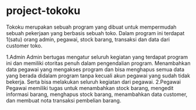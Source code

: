 # project-tokoku
Tokoku merupakan sebuah program yang dibuat untuk mempermudah sebuah pekerjaan yang berbasis sebuah toko. Dalam program ini terdapat 1(satu) orang admin, pegawai, stock barang, transaksi dan data dari customer toko.


1.Admin 
	Admin bertugas mengatur seluruh kegiatan yang terdapat program ini dan memiliki otoritas penuh dalam pengendalian program. Menambahkan data pegawai yang mengakses 		program dan bisa menghapus semua data yang berada didalam program tanpa kecuali akun pegawai yang sudah tidak bekerja. Serta bisa melakukan seluruh kegiatan dari 		pegawai.
2.Pegawai
	Pegawai memiliki tugas untuk menambahkan stock barang, mengedit informasi barang, menghapus stock barang, menambahkan data customer, dan membuat nota transaksi 		pembelian barang.
